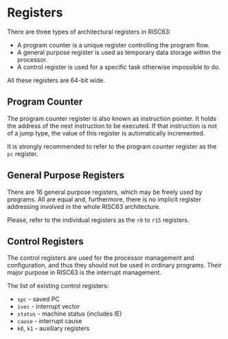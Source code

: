# Registers

There are three types of architectural registers in RISC63:

* A program counter is a unique register controlling the program flow.
* A general purpose register is used as temporary data storage within the processor.
* A control register is used for a specific task otherwise impossible to do.

All these registers are 64-bit wide.

## Program Counter

The program counter register is also known as instruction pointer. It holds the address of the next instruction to be executed. If that instruction is not of a jump type, the value of this register is automatically incremented.

It is strongly recommended to refer to the program counter register as the `pc` register.

## General Purpose Registers

There are 16 general purpose registers, which may be freely used by programs. All are equal and, furthermore, there is no implicit register addressing involved in the whole RISC63 architecture.

Please, refer to the individual registers as the `r0` to `r15` registers.

## Control Registers

The control registers are used for the processor management and configuration, and thus they should not be used in ordinary programs. Their major purpose in RISC63 is the interrupt management.

The list of existing control registers:

* `spc` - saved PC
* `ivec` - interrupt vector
* `status` - machine status (includes IE)
* `cause` - interrupt cause
* `k0`, `k1` - auxiliary registers
